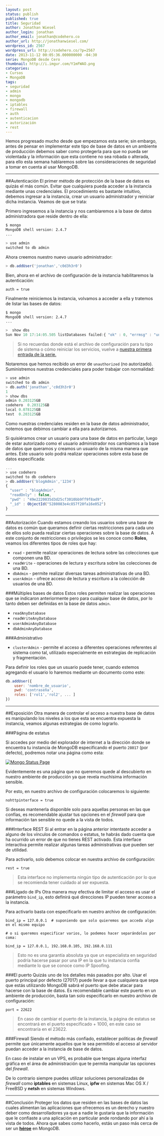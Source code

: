 ```yaml
---
layout: post
status: publish
published: true
title: Seguridad
author: Jonathan Wiesel
author_login: jonathan
author_email: jonathan@codehero.co
author_url: http://jonathanwiesel.com/
wordpress_id: 2567
wordpress_url: http://codehero.co/?p=2567
date: 2013-11-12 00:05:36.000000000 -04:30
serie: MongoDB desde Cero
thumbnail: http://i.imgur.com/Y1mFWAO.png
categories:
- Cursos
- MongoDB
tags:
- seguridad
- admin
- mongo
- mongodb
- iptables
- firewall
- auth
- autenticacion
- autorización
- rest
---
```

Hemos progresado mucho desde que empezamos esta serie; sin embargo, antes de pensar en implementar este tipo de base de datos en un ambiente de producción debemos saber como protegerla para que no pueda ser violentada y la información que esta contiene no sea robada o alterada, para ello esta semana hablaremos sobre las consideraciones de seguridad a tomar en cuenta al usar MongoDB.
***
##Autenticación
El primer método de protección de la base de datos es quizás el más común. Evitar que cualquiera pueda acceder a la instancia mediante unas credenciales. El procedimiento es bastante intuitivo, debemos ingresar a la instancia, crear un usuario administrador y reiniciar dicha instancia. Veamos de que se trata:

Primero ingresemos a la instancia y nos cambiaremos a la base de datos administradora que reside dentro de ella:

```sh
$ mongo
MongoDB shell version: 2.4.7
...
```

```js
> use admin
switched to db admin
```

Ahora creemos nuestro nuevo usuario administrador:

```js
> db.addUser('jonathan','c0d3h3r0')
```

Bien, ahora en el archivo de configuración de la instancia habilitaremos la autenticación:

```
auth = true
```

Finalmente reiniciemos la instancia, volvamos a acceder a ella y tratemos de listar las bases de datos:

```sh
$ mongo
MongoDB shell version: 2.4.7
...
```

```js
>  show dbs
Sun Nov 10 17:14:05.505 listDatabases failed:{ "ok" : 0, "errmsg" : "unauthorized" } at src/mongo/shell/mongo.js:46
```

> Si no recuerdas donde está el archivo de configuración para tu tipo de sistema o cómo reiniciar los servicios, vuelve a [nuestra primera entrada de la serie.](http://codehero.co/mongodb-desde-cero-introduccion-e-instalacion/)

Notaremos que hemos recibido un error de `unauthorized` (no autorizado). Suministremos nuestras credenciales para poder trabajar con normalidad:

```js
> use admin
switched to db admin
> db.auth('jonathan','c0d3h3r0')
1
> show dbs
admin 0.203125GB
codehero  0.203125GB
local 0.078125GB
test  0.203125GB
```

Como nuestras credenciales residen en la base de datos administrador, notemos que debimos cambiar a ella para autorizarnos.

Si quisiéramos crear un usuario para una base de datos en particular, luego de estar autorizado como el usuario administrador nos cambiamos a la base de datos que queramos y creamos un usuario de la misma manera que antes. Este usuario solo podrá realizar operaciones sobre esta base de datos especificada:

```js
...
> use codehero
switched to db codehero
> db.addUser('blogAdmin','1234')
{
  "user" : "blogAdmin",
  "readOnly" : false,
  "pwd" : "49e2220035d3d25cf3010bb9ff9f8ad9",
  "_id" : ObjectId("5280083e4c857f20fa16e052")
}
```

***
##Autorización
Cuando estamos creando los usuarios sobre una base de datos es común que queramos definir ciertas restricciones para cada uno de ellos solo pueda realizar ciertas operaciones sobre la base de datos. A este conjunto de restricciones o privilegios se les conoce como **Roles**, veamos los diferentes tipos de roles que hay:

* `read` - permite realizar operaciones de lectura sobre las colecciones que componen una BD.
* `readWrite` - operaciones de lectura y escritura sobre las colecciones de una BD.
* `dbAdmin` - permite realizar diversas tareas administrativas de una BD.
* `userAdmin` - ofrece acceso de lectura y escrituro a la colección de usuarios de una BD.


###Múltiples bases de datos
Estos roles permiten realizar las operaciones que se indicaron anteriormente pero para cualquier base de datos, por lo tanto deben ser definidas en la base de datos `admin`.

* `readAnyDatabase`
* `readWriteAnyDatabase`
* `userAdminAnyDatabase`
* `dbAdminAnyDatabase`

###Administrativo

* `clusterAdmin` - permite el acceso a diferentes operaciones referentes al sistema como tal, utilizado especialmente en estrategias de replicación y fragmentación.

Para definir los roles que un usuario puede tener, cuando estemos agregando el usuario lo haremos mediante un documento como este:

```js
db.addUser({
    user: 'nombre_de_usuario',
    pwd: 'contraseña',
    roles: ['rol1','rol2', ... ]
})
```
***
##Exposición
Otra manera de controlar el acceso a nuestra base de datos es manipulando los niveles a los que esta se encuentra expuesta la instancia, veamos algunas estrategias de como lograrlo.

###Página de estatus

Si accedes por medio del explorador de internet a la dirección donde se encuentra tu instancia de MongoDB especificando el puerto `28017` (por defecto), podremos notar una página como esta:

[![Mongo Status Page](http://i.imgur.com/AMZPFMw.png)](http://i.imgur.com/AMZPFMw.png)

Evidentemente es una página que no queremos quede al descubierto en nuestro ambiente de producción ya que revela muchísima información sensible.

Por esto, en nuestro archivo de configuración colocaremos lo siguiente:

```
nohttpinterface = true
```

Si deseas mantenerla disponible solo para aquellas personas en las que confías, es recomendable ajustar tus opciones en el *firewall* para que información tan sensible no quede a la vista de todos.

###Interface REST
Si al entrar en la página anterior intentaste acceder a alguno de los vínculos de comandos o estatus, te habrás dado cuenta que ha ocurrido un error de que no tienes REST activado. Esta interface interactiva permite realizar algunas tareas administrativas que pueden ser de utilidad.

Para activarlo, solo debemos colocar en nuestra archivo de configuración:

```
rest = true
```

> Esta interface no implementa ningún tipo de autenticación por lo que se recomienda tener cuidado al ser expuesta.

###Ligado de IPs
Otra manera muy efectiva de limitar el acceso es usar el parámetro `bind_ip`, esto definirá qué direcciones IP pueden tener acceso a la instancia.

Para activarlo basta con especificarlo en nuestro archivo de configuración:

```
bind_ip = 127.0.0.1  # suponiendo que solo quieremos que acceda algo en el mismo equipo

# o si queremos especificar varios, lo podemos hacer separándolos por coma:

bind_ip = 127.0.0.1, 192.168.0.105, 192.168.0.111
```

> Esto no es una garantía absoluta ya que un especialista en seguridad podría hacerse pasar por una IP en la que tu instancia confía mediante lo que se conoce como IP Spoofing.

###El puerto
Quizás uno de los detalles más pasados por alto. Usar el puerto principal por defecto  (27017) puede llevar a que cualquiera que sepa que estás utilizando MongoDB sabrá el puerto que debe atacar para hacerse con la base de datos. Es recomendable cambiar este puerto en un ambiente de producción, basta tan solo especificarlo en nuestro archivo de configuración:

```
port = 22622
```

> En caso de cambiar el puerto de la instancia, la página de estatus se encontrará en el puerto especificado + 1000, en este caso se encontraría en el 23622.

###Firewall
Siendo el método más confiado, establecer políticas de *firewall* permite que únicamente aquellos que le sea permitido el acceso al servidor puedan acceder a la instancia de base de datos.

En caso de instalar en un VPS, es probable que tengas alguna interfaz gráfica en el área de administración que te permita manipular las opciones del *firewall*.

De lo contrario siempre puedes utilizar soluciones personalizadas de *firewall* como **iptables** en sistemas Linux, **ipfw** en sistemas Mac OS X / FreeBSD y **netsh** en sistemas Windows.
***
##Conclusión
Proteger los datos que residen en las bases de datos las cuales alimentan las aplicaciones que ofrecemos es un derecho y nuestro deber como desarrolladores ya que a nadie le gustaría que la información que le confiaste a una aplicación en particular ande rondando por ahí a la vista de todos. Ahora que sabes como hacerlo, estás un paso más cerca de ser un [**héroe**](http://codehero.co) en MongoDB.
